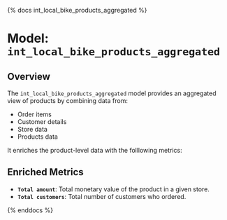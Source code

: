 {% docs int_local_bike_products_aggregated %}

# Model: `int_local_bike_products_aggregated`

## Overview

The `int_local_bike_products_aggregated` model provides an aggregated view of products by combining data from:

- Order items  
- Customer details  
- Store data   
- Products data

It enriches the product-level data with the folllowing metrics:
## Enriched Metrics

- **`Total amount`**: Total monetary value of the product in a given store.
- **`Total customers`**: Total number of customers who ordered.

{% enddocs %}
